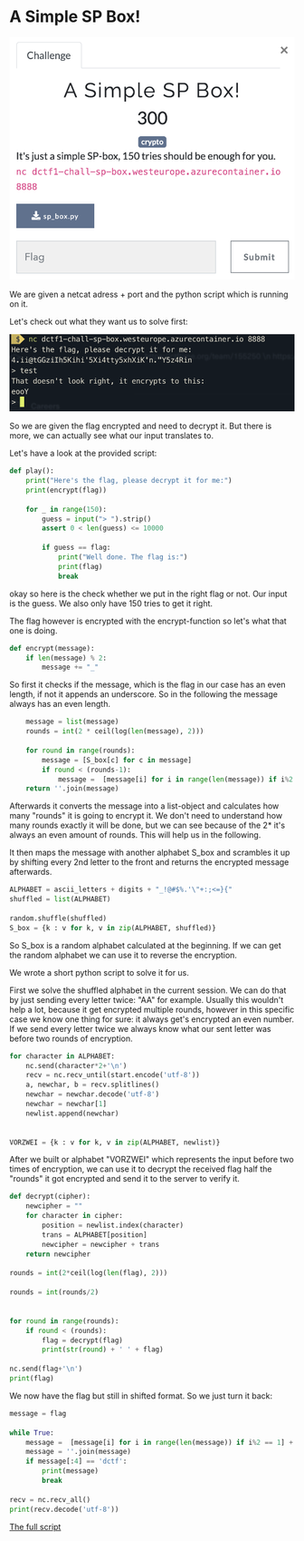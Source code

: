 A Simple SP Box!
==================

![challenge.png](challenge.png)

We are given a netcat adress + port and the python script which is running on it.

Let's check out what they want us to solve first:

![testnc.png](testnc.png)

So we are given the flag encrypted and need to decrypt it. But there is more, we can actually see what our input translates to.

Let's have a look at the provided script:

```py
def play():
    print("Here's the flag, please decrypt it for me:")
    print(encrypt(flag))

    for _ in range(150):
        guess = input("> ").strip()
        assert 0 < len(guess) <= 10000

        if guess == flag:
            print("Well done. The flag is:")
            print(flag)
            break
```
okay so here is the check whether we put in the right flag or not. Our input is the guess.
We also only have 150 tries to get it right.

The flag however is encrypted with the encrypt-function so let's what that one is doing.

```py
def encrypt(message):
    if len(message) % 2:
        message += "_"
```
So first it checks if the message, which is the flag in our case has an even length, if not it appends an underscore. So in the following the message always has an even length.

```py
	message = list(message)
	rounds = int(2 * ceil(log(len(message), 2))) 

	for round in range(rounds):
	    message = [S_box[c] for c in message]
	    if round < (rounds-1):
	        message =  [message[i] for i in range(len(message)) if i%2 == 1] + [message[i] for i in range(len(message)) if i%2 == 0]
	return ''.join(message)
```

Afterwards it converts the message into a list-object and calculates how many "rounds" it is going to encrypt it. We don't need to understand how many rounds exactly it will be done, but we can see because of the 2* it's always an even amount of rounds. This will help us in the following.

It then maps the message with another alphabet S_box and scrambles it up by shifting every 2nd letter to the front and returns the encrypted message afterwards.

```py
ALPHABET = ascii_letters + digits + "_!@#$%.'\"+:;<=}{"
shuffled = list(ALPHABET)

random.shuffle(shuffled) 
S_box = {k : v for k, v in zip(ALPHABET, shuffled)} 
```
So S_box is a random alphabet calculated at the beginning.
If we can get the random alphabet we can use it to reverse the encryption.

We wrote a short python script to solve it for us.

First we solve the shuffled alphabet in the current session. We can do that by just sending every letter twice: "AA" for example.
Usually this wouldn't help a lot, because it get encrypted multiple rounds, however in this specific case we know one thing for sure: it always get's encrypted an even number. If we send every letter twice we always know what our sent letter was before two rounds of encryption. 

```py
for character in ALPHABET:
	nc.send(character*2+'\n')
	recv = nc.recv_until(start.encode('utf-8'))
	a, newchar, b = recv.splitlines()
	newchar = newchar.decode('utf-8')
	newchar = newchar[1]
	newlist.append(newchar)


VORZWEI = {k : v for k, v in zip(ALPHABET, newlist)}
```
After we built or alphabet "VORZWEI" which represents the input before two times of encryption, we can use it to decrypt the received flag half the "rounds" it got encrypted and send it to the server to verify it.

```py
def decrypt(cipher):
	newcipher = ""
	for character in cipher:
		position = newlist.index(character)
		trans = ALPHABET[position]
		newcipher = newcipher + trans
	return newcipher

rounds = int(2*ceil(log(len(flag), 2)))

rounds = int(rounds/2)


for round in range(rounds):
	if round < (rounds):
		flag = decrypt(flag)
		print(str(round) + ' ' + flag)

nc.send(flag+'\n')
print(flag)
```

We now have the flag but still in shifted format. So we just turn it back:

```py
message = flag

while True:
	message =  [message[i] for i in range(len(message)) if i%2 == 1] + [message[i] for i in range(len(message)) if i%2 == 0]
	message = ''.join(message)
	if message[:4] == 'dctf':
		print(message)
		break

recv = nc.recv_all()
print(recv.decode('utf-8'))
```
[The full script](A_simple_SP_BOX.py)














